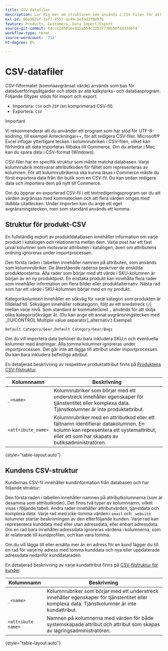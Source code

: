 ```yaml
---
title: CSV-datafiler
description: Lär dig mer om strukturen som används i CSV-filen för att stödja import och export av data.
exl-id: 86e362af-2af7-4557-ac49-1efad2f0e976
feature: Products, Customers, Data Import/Export
source-git-commit: 64ccc2d5016e915a554c2253773bb50f4d33d6f4
workflow-type: tm+mt
source-wordcount: '712'
ht-degree: 0%

---
```


# CSV-datafiler

CSV-filformatet (kommaavgränsat värde) används som bas för dataöverföringsåtgärder och stöds av alla kalkylarks- och databasprogram. Följande filtyper stöds för import och export:

- Importera: `CSV` och `ZIP` (en komprimerad CSV-fil)
- Exportera: `CSV`

>[!IMPORTANT]
>
>Vi rekommenderar att du använder ett program som har stöd för UTF-8-kodning, till exempel Anteckningar++, för att redigera CSV-filer. Microsoft® Excel infogar ytterligare tecken i kolumnrubriken i CSV-filen, vilket kan förhindra att data importeras tillbaka till Commerce. Om du arbetar i Mac kan du spara data i CSV-format (Windows).

CSV-filer har en specifik struktur som måste matcha databasen. Varje kolumnrubrik motsvarar attributkoden för fältet som representeras av kolumnen. För att kolumnrubrikerna ska kunna läsas i Commerce måste du först exportera data från din butik som en CSV-fil. Du kan sedan redigera data och importera dem på nytt till Commerce.

Om du öppnar en exporterad CSV-fil i ett textredigeringsprogram ser du att värden avgränsas med kommatecken och att flera värden omges med dubbla citattecken. Under importen kan du ange ett eget avgränsningstecken, men som standard används ett komma.

## Struktur för produkt-CSV

En fullständig export av produktdatabasen innehåller information om varje produkt i katalogen och relationerna mellan dem. Varje post har ett fast urval kolumner som motsvarar attributen i katalogen, även om attributens ordning ignoreras under importprocessen.

Den första raden i tabellen innehåller namnen på attributen, som används som kolumnrubriker. De återstående raderna beskriver de enskilda produktposterna. Alla rader som börjar med ett värde i SKU-kolumnen är början av en ny produktpost. En enstaka produkt kan innehålla flera rader som innehåller information om flera bilder eller produktalternativ. Nästa rad som har ett värde i SKU-kolumnen börjar med en ny produkt.

Kategorikolumnen innehåller en sökväg för varje kategori som produkten är tilldelad till. Sökvägen innehåller rotkategorin, följt av ett snedstreck (`/`) mellan varje nivå. Som standard är kommatecknet `,` används för att skilja olika kategorisökvägar åt. (Du kan ange ett annat avgränsningstecken med _[!UICONTROL Multiple value separator]_alternativ.) Exempel:

`Default Category/Gear,Default Category/Gear/Bags`

Om du vill importera data behöver du bara inkludera SKU:n och eventuella kolumner med ändringar. Alla tomma kolumner ignoreras under importprocessen. Det går inte att lägga till attribut under importprocessen. Du kan bara inkludera befintliga attribut.

En detaljerad beskrivning av respektive produktattribut finns på [Produktens CSV-filstruktur](data-attributes-product.md).

| Kolumnnamn | Beskrivning |
| ----------- | ----------- |
| `_<name>` | Kolumnrubriker som börjar med ett understreck innehåller egenskaper för tjänstentitet eller komplexa data. Tjänstkolumner är inte produktattribut. |
| `<attribute_name>` | Kolumnrubriker med en attributkod eller ett fältnamn identifierar datakolumnen. En kolumn kan representera ett systemattribut, eller ett som har skapats av butiksadministratören. |

{style="table-layout:auto"}

## Kundens CSV-struktur

Kundernas CSV-fil innehåller kundinformation från databasen och har följande struktur:

Den första raden i tabellen innehåller namnen på attributkolumnerna (som är desamma som attributkoder). Det finns två typer av kolumnnamn, vilket visas i följande tabell. Andra rader innehåller attributvärden, tjänstdata och komplexa data. Varje rad med icke-tomma värden i `email` och `_website` kolumner startar beskrivningen av den efterföljande kunden. Varje rad kan representera kunddata med eller utan adressdata, eller enbart adressdata. Om en rad bara innehåller adressdata ignoreras värdena i kolumnerna, som är relaterade till kundprofilen, och kan vara tomma.

Om du vill lägga till eller ersätta mer än en adress för en kund lägger du till en rad för varje ny adress med tomma kunddata och nya eller uppdaterade adressdata nedanför kunddataraden.

En detaljerad beskrivning av varje kundattribut finns på [CSV-filstruktur för kunder](data-attributes-customer.md).

| Kolumnnamn | Beskrivning |
| ----------- | ----------- |
| `_<name>` | Kolumnrubriker som börjar med ett understreck innehåller egenskaper för tjänstentitet eller komplexa data. Tjänstkolumner är inte kundattribut. |
| `<attribute name>` | Namnen på kolumnerna med värden för både systemskapade attribut och attribut som skapas av lagringsadministratören. |

{style="table-layout:auto"}
